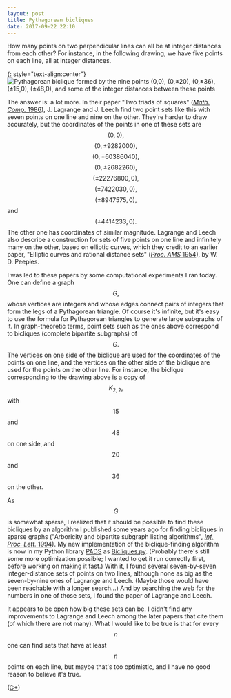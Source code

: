 ```yaml
---
layout: post
title: Pythagorean bicliques
date: 2017-09-22 22:10
---
```

How many points on two perpendicular lines can all be at integer distances from each other? For instance, in the following drawing, we have five points on each line, all at integer distances.

{: style="text-align:center"}
![Pythagorean biclique formed by the nine points (0,0), (0,±20), (0,±36), (±15,0), (±48,0), and some of the integer distances between these points]({{site.baseurl}}/assets/2017/pythagorean-biclique.svg)

The answer is: a lot more. In their paper "Two triads of squares" ([_Math. Comp._ 1986](http://www.ams.org/journals/mcom/1986-46-174/S0025-5718-1986-0829644-0/)), J. Lagrange and J. Leech find two point sets like this with seven points on one line and nine on the other. They're harder to draw accurately, but the coordinates of the points in one of these sets are $$(0,0),$$ $$(0,\pm 9282000),$$ $$(0,\pm 60386040),$$ $$(0,\pm 2682260),$$ $$(\pm 22276800,0),$$ $$(\pm 7422030,0),$$ $$(\pm 8947575,0),$$ and $$(\pm 4414233,0).$$ The other one has coordinates of similar magnitude.
Lagrange and Leech also describe a construction for sets of five points on one line and infinitely many on the other, based on elliptic curves, which they credit to an earlier paper, "Elliptic curves and rational distance sets" ([_Proc. AMS_ 1954](http://www.ams.org/journals/proc/1954-005-01/S0002-9939-1954-0060262-1/)), by W. D. Peeples.

I was led to these papers by some computational experiments I ran today. One can define a graph $$G,$$ whose vertices are integers and whose edges connect pairs of integers that form the legs of a Pythagorean triangle. Of course it's infinite, but it's easy to use the formula for Pythagorean triangles to generate large subgraphs of it. In graph-theoretic terms, point sets such as the ones above correspond to bicliques (complete bipartite subgraphs) of $$G.$$ The vertices on one side of the biclique are used for the coordinates of the points on one line, and the vertices on the other side of the biclique are used for the points on the other line. For instance, the biclique corresponding to the drawing above is a copy of $$K_{2,2},$$ with $$15$$ and $$48$$ on one side, and $$20$$ and $$36$$ on the other.

As $$G$$ is somewhat sparse, I realized that it should be possible to find these bicliques by an algorithm I published some years ago for finding bicliques in sparse graphs ("Arboricity and bipartite subgraph listing algorithms", [_Inf. Proc. Lett._ 1994](http://doi.org/10.1016/0020-0190(94)90121-X)).
My new implementation of the biclique-finding algorithm is now in my Python library [PADS](http://www.ics.uci.edu/~eppstein/PADS/) as [Bicliques.py](http://www.ics.uci.edu/~eppstein/PADS/Bicliques.py). (Probably there's still some more optimization possible; I wanted to get it run correctly first, before working on making it fast.) With it, I found several seven-by-seven integer-distance sets of points on two lines, although none as big as the seven-by-nine ones of Lagrange and Leech. (Maybe those would have been reachable with a longer search...) And by searching the web for the numbers in one of those sets, I found the paper of Lagrange and Leech.

It appears to be open how big these sets can be. I didn't find any improvements to Lagrange and Leech among the later papers that cite them (of which there are not many). What I would like to be true is that for every $$n$$ one can find sets that have at least $$n$$ points on each line, but maybe that's too optimistic, and I have no good reason to believe it's true.

([G+](https://web.archive.org/web/20190217072617/https://plus.google.com/100003628603413742554/posts/6yT2rQuvnBR))